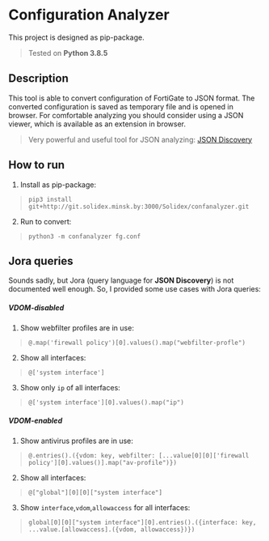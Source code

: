 # Configuration Analyzer

This project is designed as pip-package.
> Tested on **Python 3.8.5**

## Description

This tool is able to convert configuration of FortiGate to JSON format. The converted configuration is saved as temporary file and is opened in browser.
For comfortable analyzing you should consider using a JSON viewer, which is available as an extension in browser.

> Very powerful and useful tool for JSON analyzing: [JSON Discovery](https://github.com/discoveryjs/browser-extension-json-discovery)

## How to run
1. Install as pip-package:
> ```pip3 install git+http://git.solidex.minsk.by:3000/Solidex/confanalyzer.git```

2. Run to convert:
> ```python3 -m confanalyzer fg.conf```

## Jora queries

Sounds sadly, but Jora (query language for **JSON Discovery**) is not documented well enough. So, I provided some use cases with Jora queries:

##### VDOM-disabled

1. Show webfilter profiles are in use: 
> ```@.map('firewall policy')[0].values().map("webfilter-profle")```

2. Show all interfaces:
> ```@['system interface']```

3. Show only `ip` of all interfaces:
> ```@['system interface'][0].values().map("ip")```

##### VDOM-enabled

1. Show antivirus profiles are in use: 
> ```@.entries().({vdom: key, webfilter: [...value[0][0]['firewall policy'][0].values()].map("av-profile")})```

2. Show all interfaces:
> ```@["global"][0][0]["system interface"]```

3. Show `interface`,`vdom`,`allowaccess` for all interfaces: 
> ```global[0][0]["system interface"][0].entries().({interface: key, ...value.[allowaccess].({vdom, allowaccess})})```
